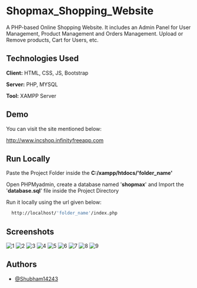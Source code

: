 
# Shopmax_Shopping_Website

A PHP-based Online Shopping Website. It includes an Admin Panel for User Management, Product Management and Orders Management. Upload or Remove products, Cart for Users, etc.


## Technologies Used

**Client:** HTML, CSS, JS, Bootstrap

**Server:** PHP, MYSQL

**Tool:** XAMPP Server


## Demo

You can visit the site mentioned below:

http://www.incshop.infinityfreeapp.com
## Run Locally

Paste the Project Folder inside the **C:/xampp/htdocs/'folder_name'**

Open PHPMyadmin, create a database named '**shopmax**' and Import the '**database.sql**' file inside the Project Directory

Run it locally using the url given below:

```bash
  http://localhost/'folder_name'/index.php
```


## Screenshots

![1](https://github.com/Shubham14243/Shopmax_Shopping_Website/assets/126408006/879a8c12-ae7c-4e14-86da-43e090c60ed5)
![2](https://github.com/Shubham14243/Shopmax_Shopping_Website/assets/126408006/68060beb-1141-4e1e-8026-60e70e14fa4f)
![3](https://github.com/Shubham14243/Shopmax_Shopping_Website/assets/126408006/b546c84c-a957-42e8-9f39-17ff6d8959be)
![4](https://github.com/Shubham14243/Shopmax_Shopping_Website/assets/126408006/bee9c2a3-6a66-475c-935d-3d9b453a0ab0)
![5](https://github.com/Shubham14243/Shopmax_Shopping_Website/assets/126408006/d0beb1b3-c0e1-45b7-b43b-e24020f68667)
![6](https://github.com/Shubham14243/Shopmax_Shopping_Website/assets/126408006/54037c7c-14a1-43ec-9f55-af36a9192449)
![7](https://github.com/Shubham14243/Shopmax_Shopping_Website/assets/126408006/a806207b-d233-4e4d-a07f-2fdf6e388493)
![8](https://github.com/Shubham14243/Shopmax_Shopping_Website/assets/126408006/bb2694b7-1f77-4df1-af9f-20f1b7a0f844)
![9](https://github.com/Shubham14243/Shopmax_Shopping_Website/assets/126408006/89b47c31-02d8-46b6-a8cc-367961c0ad73)



## Authors

- [@Shubham14243](https://www.github.com/Shubham14243)


